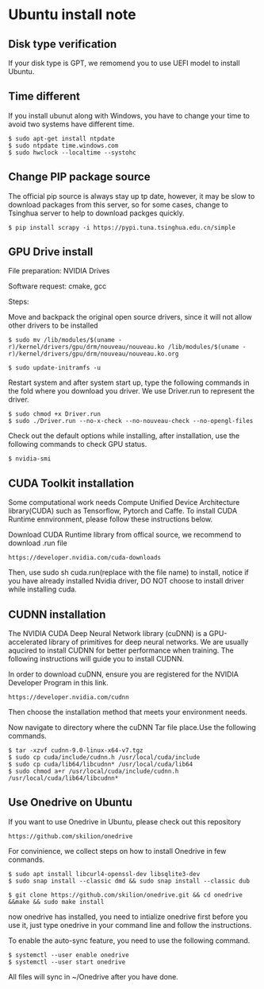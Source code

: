 #  Ubuntu install note

## Disk type verification
If your disk type is GPT, we remomend you to use UEFI model to install Ubuntu.
## Time different
If you install ubunut along with Windows, you have to change your time to avoid two systems have different time.

``` shell
$ sudo apt-get install ntpdate
$ sudo ntpdate time.windows.com
$ sudo hwclock --localtime --systohc
```

## Change PIP package source
The official pip source is always stay up tp date, however, it may be slow to download packages from this server, so for some cases, change to Tsinghua server to help to download packges quickly.
``` shell
$ pip install scrapy -i https://pypi.tuna.tsinghua.edu.cn/simple
```
## GPU Drive install
File preparation:
NVIDIA Drives

Software request:
cmake, gcc

Steps:

Move and backpack the original open source drivers, since it will not allow other drivers to be installed
``` shell
$ sudo mv /lib/modules/$(uname -r)/kernel/drivers/gpu/drm/nouveau/nouveau.ko /lib/modules/$(uname -r)/kernel/drivers/gpu/drm/nouveau/nouveau.ko.org

$ sudo update-initramfs -u
```
Restart system and after system start up, type the following commands in the fold where you download you driver. We use Driver.run to represent the driver.
``` shell
$ sudo chmod +x Driver.run
$ sudo ./Driver.run --no-x-check --no-nouveau-check --no-opengl-files
```
Check out the default options while installing, after installation, use the following commands to check GPU status.
``` shell
$ nvidia-smi
```

## CUDA Toolkit installation

Some computational work needs Compute Unified Device Architecture library(CUDA) such as Tensorflow, Pytorch and Caffe. To install CUDA Runtime ennvironment, please follow these instructions below.

Download CUDA Runtime library from offical source, we recommend to download .run file
``` shell
https://developer.nvidia.com/cuda-downloads
```
Then, use sudo sh cuda.run(replace with the file name) to install, notice if you have already installed Nvidia driver, DO NOT choose to install driver while installing cuda.

## CUDNN installation
The NVIDIA CUDA Deep Neural Network library (cuDNN) is a GPU-accelerated library of primitives for deep neural networks. We are usually aqucired to install CUDNN for better performance when training. The following instructions will guide you to install CUDNN.

In order to download cuDNN, ensure you are registered for the NVIDIA Developer Program in this link.
```
https://developer.nvidia.com/cudnn
```
Then choose the installation method that meets your environment needs.

Now navigate to directory where the cuDNN Tar file place.Use the following commands.

``` shell
$ tar -xzvf cudnn-9.0-linux-x64-v7.tgz
$ sudo cp cuda/include/cudnn.h /usr/local/cuda/include
$ sudo cp cuda/lib64/libcudnn* /usr/local/cuda/lib64
$ sudo chmod a+r /usr/local/cuda/include/cudnn.h /usr/local/cuda/lib64/libcudnn*
```

## Use Onedrive on Ubuntu 
If you want to use Onedrive in Ubuntu, please check out this repository
``` 
https://github.com/skilion/onedrive
```
For convinience, we collect steps on how to install Onedrive in few conmands.
``` shell
$ sudo apt install libcurl4-openssl-dev libsqlite3-dev
$ sudo snap install --classic dmd && sudo snap install --classic dub

$ git clone https://github.com/skilion/onedrive.git && cd onedrive &&make && sudo make install
```

now onedrive has installed, you need to intialize onedrive first before you use it, just type onedrive in your command line and follow the instructions.

To enable the auto-sync feature, you need to use the following command.
```
$ systemctl --user enable onedrive
$ systemctl --user start onedrive
```
All files will sync in ~/Onedrive after you have done.
